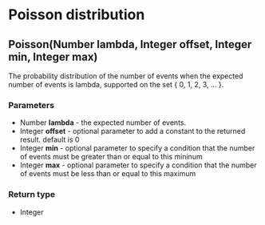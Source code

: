 Poisson distribution
====================
Poisson(Number **lambda**, Integer **offset**, Integer **min**, Integer **max**)
--------------------------------------------------------------------------------

The probability distribution of the number of events when the expected number of events is lambda, supported on the set { 0, 1, 2, 3, ... }.

### Parameters

- Number **lambda** - the expected number of events.
- Integer **offset** - optional parameter to add a constant to the returned result. default is 0
- Integer **min** - optional parameter to specify a condition that the number of events must be greater than or equal to this mininum
- Integer **max** - optional parameter to specify a condition that the number of events must be less than or equal to this maximum

### Return type

- Integer



